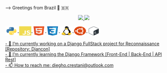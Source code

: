 --> Greetings from Brazil 👋 🇧🇷

<div align="center">
  <a href="https://github.com/dieghoo">
  <img height="180em" src="https://github-readme-stats.vercel.app/api?username=dieghoo&show_icons=true&theme=dark&include_all_commits=true&count_private=true"/>
  <img height="180em" src="https://github-readme-stats.vercel.app/api/top-langs/?username=dieghoo&layout=compact&theme=dark"/>
</div>
  <div style="display: inline_block"><br>
  <img align="center" alt="Diegho-Python" height="30" width="40" src="https://raw.githubusercontent.com/devicons/devicon/master/icons/python/python-original.svg">
  <img align="center" alt="Diegho-Js" height="30" width="40" src="https://raw.githubusercontent.com/devicons/devicon/master/icons/javascript/javascript-plain.svg">
  <img align="center" alt="Diegho-HTML" height="30" width="40" src="https://raw.githubusercontent.com/devicons/devicon/master/icons/html5/html5-original.svg">
  <img align="center" alt="Diegho-CSS" height="30" width="40" src="https://raw.githubusercontent.com/devicons/devicon/master/icons/css3/css3-original.svg">
  <img align="center" alt="Diegho-Ubuntu" height="30" width="40" src="https://raw.githubusercontent.com/devicons/devicon/master/icons/linux/linux-original.svg">
  <img align="center" alt="Diegho-Ubuntu" height="30" width="40" src="https://raw.githubusercontent.com/devicons/devicon/master/icons/ubuntu/ubuntu-plain.svg"> 
  <img align="center" alt="Diegho-Bash" height="30" width="40" src="https://raw.githubusercontent.com/devicons/devicon/master/icons/bash/bash-plain.svg">
</div>
  <br>
- 🔭 I’m currently working on a Django FullStack project for Reconnaissance [Repository: Djancon]<br>
- 🌱 I’m currently learning the Django Framework [Front-End | Back-End | API Rest]<br>
- 📫 How to reach me: diegho.crestani@outlook.com<br>
